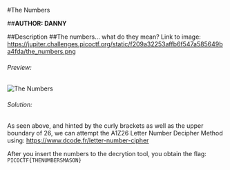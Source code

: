 #The Numbers

##**AUTHOR: DANNY**

##Description
##The numbers... what do they mean?
Link to image: https://jupiter.challenges.picoctf.org/static/f209a32253affb6f547a585649ba4fda/the_numbers.png

###### Preview:
![The Numbers](https://jupiter.challenges.picoctf.org/static/f209a32253affb6f547a585649ba4fda/the_numbers.png)

###### Solution:

As seen above, and hinted by the curly brackets as well as the upper boundary of 26, we can attempt the A1Z26 Letter Number Decipher Method 
using: https://www.dcode.fr/letter-number-cipher

After you insert the numbers to the decrytion tool, you obtain the flag: ```PICOCTF{THENUMBERSMASON}```

